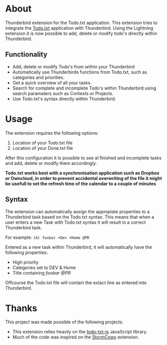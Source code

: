 # About

Thunderbird extension for the Todo.txt application. This extension tries to integrate the [Todo.txt](http://todotxt.com/) application with Thunderbird. Using the Lightning extension it is now possible to add, delete or modify todo's directly within Thunderbird.

## Functionality

* Add, delete or modify Todo's from within your Thunderbird
* Automatically use Thunderbirds functions from Todo.txt, such as categories and priorities.
* Get a quick overview of all your tasks.
* Search for complete and incomplete Todo's within Thunderbird using search paramaters such as Contexts or Projects.
* Use Todo.txt's syntax directly within Thunderbird.

# Usage

The extension requires the following options:

1. Location of your Todo.txt file
2. Location of your Done.txt file

After this configuration it is possible to see al finished and incomplete tasks and add, delete or modify them accordingly. 

**Todo.txt works best with a synchronisation application such as Dropbox or Owncloud, in order to prevent accidental overwriting of the file it might be usefull to set the refresh time of the calendar to a couple of minutes**

## Syntax

The extension can automatically assign the appropiate properties to a Thunderbird task based on the Todo.txt syntax. This means that when a user enters a new Task with Todo.txt syntax it will result in a correct Thunderbird task.

For example:
`(A) foobar +Dev +Home @PR`

Entered as a new task within Thunderbird, it will automatically have the following properties:
* High priority
* Categories set to DEV & Home
* Title containing *foobar @PR*

Offcourse the Todo.txt file will contain the extact line as entered into Thunderbird.

# Thanks

This project was made possible of the following projects:

* This extension relies heavily on the [todo-txt-js](https://github.com/roufamatic/todo-txt-js) JavaScript library.
* Much of the code was inspired on the [StormCows](https://github.com/moldybeats/stormcows) extension.
